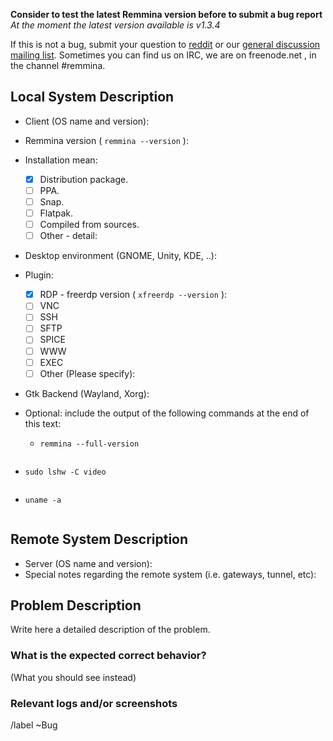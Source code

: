 **Consider to test the latest Remmina version before to submit a bug report**
*At the moment the latest version available is v1.3.4*

If this is not a bug, submit your question to [reddit](https://reddit.com/r/Remmina) or our [general discussion mailing list](https://lists.remmina.org/listinfo/users).
Sometimes you can find us on IRC, we are on freenode.net , in the channel #remmina.

## Local System Description

* Client (OS name and version):
* Remmina version ( ```remmina --version``` ):
* Installation mean:
  - [X] Distribution package.
  - [ ] PPA.
  - [ ] Snap.
  - [ ] Flatpak.
  - [ ] Compiled from sources.
  - [ ] Other - detail:
* Desktop environment (GNOME, Unity, KDE, ..):
* Plugin:
  - [X] RDP - freerdp version ( ```xfreerdp --version``` ):
  - [ ] VNC
  - [ ] SSH
  - [ ] SFTP
  - [ ] SPICE
  - [ ] WWW
  - [ ] EXEC
  - [ ] Other (Please specify):
* Gtk Backend (Wayland, Xorg):
* Optional: include the output of the following commands at the end of this text:

  - `remmina --full-version`

<!-- ( Paste after this line ) -->
```shell

```

  - `sudo lshw -C video`

<!-- ( Paste after this line ) -->
```shell

```

  - `uname -a`

<!-- ( Paste after this line ) -->
```shell

```

## Remote System Description

* Server (OS name and version):
* Special notes regarding the remote system (i.e. gateways, tunnel, etc):

## Problem Description

Write here a detailed description of the problem.

### What is the expected correct behavior?

(What you should see instead)


### Relevant logs and/or screenshots

<!-- (Paste any relevant logs - please use code blocks (```) to format console output, logs, and code as it's very hard to read otherwise.) -->

/label ~Bug
